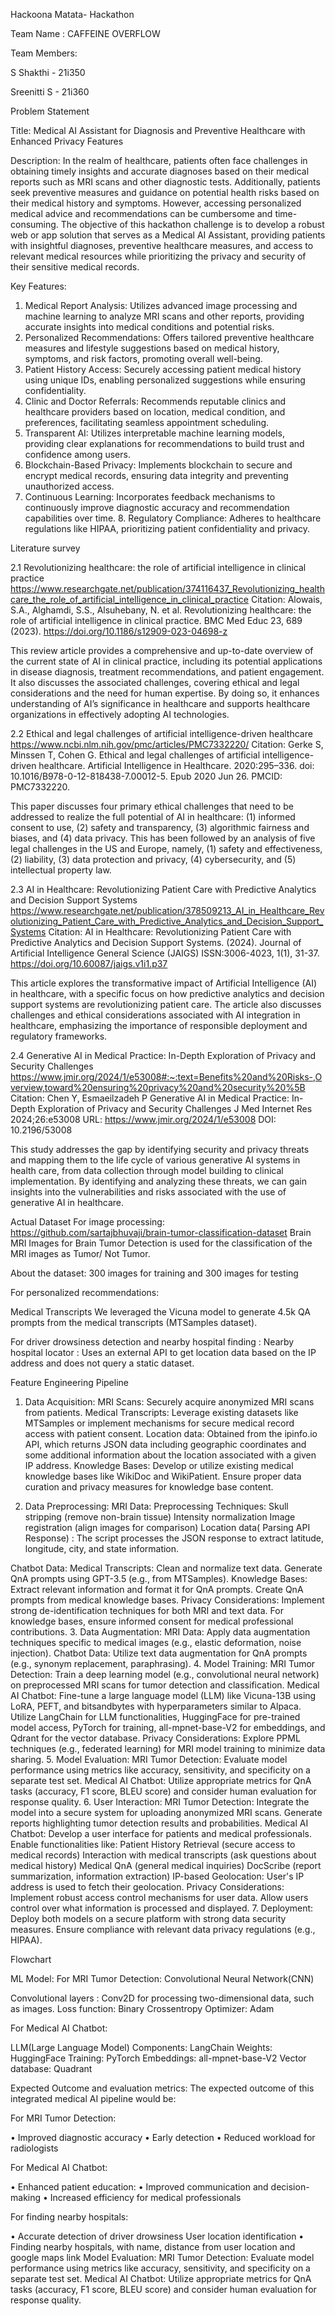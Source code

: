 Hackoona Matata- Hackathon

Team Name : CAFFEINE OVERFLOW

Team Members:

S Shakthi - 21i350

Sreenitti S  - 21i360

Problem Statement

Title: Medical AI Assistant for Diagnosis and Preventive Healthcare with Enhanced Privacy Features 

Description: 
In the realm of healthcare, patients often face challenges in obtaining timely insights and accurate diagnoses based on their medical reports such as MRI scans and other diagnostic tests. Additionally, patients seek preventive measures and guidance on potential health risks based on their medical history and symptoms. However, accessing personalized medical advice and recommendations can be cumbersome and time-consuming. The objective of this hackathon challenge is to develop a robust web or app solution that serves as a Medical AI Assistant, providing patients with insightful diagnoses, preventive healthcare measures, and access to relevant medical resources while prioritizing the privacy and security of their sensitive medical records. 
	
Key Features: 
1. Medical Report Analysis: Utilizes advanced image processing and machine learning to analyze MRI scans and other reports, providing accurate insights into medical conditions and potential risks.
 2. Personalized Recommendations: Offers tailored preventive healthcare measures and lifestyle suggestions based on medical history, symptoms, and risk factors, promoting overall well-being. 
3. Patient History Access: Securely accessing patient medical history using unique IDs, enabling personalized suggestions while ensuring confidentiality.
4. Clinic and Doctor Referrals: Recommends reputable clinics and healthcare providers based on location, medical condition, and preferences, facilitating seamless appointment scheduling. 
5. Transparent AI: Utilizes interpretable machine learning models, providing clear explanations for recommendations to build trust and confidence among users.
6. Blockchain-Based Privacy: Implements blockchain to secure and encrypt medical records, ensuring data integrity and preventing unauthorized access. 
7. Continuous Learning: Incorporates feedback mechanisms to continuously improve diagnostic accuracy and recommendation capabilities over time. 8. Regulatory Compliance: Adheres to healthcare regulations like HIPAA, prioritizing patient confidentiality and privacy.



Literature survey

2.1 Revolutionizing healthcare: the role of artificial intelligence in clinical practice
https://www.researchgate.net/publication/374116437_Revolutionizing_healthcare_the_role_of_artificial_intelligence_in_clinical_practice 
Citation: Alowais, S.A., Alghamdi, S.S., Alsuhebany, N. et al. Revolutionizing healthcare: the role of artificial intelligence in clinical practice. BMC Med Educ 23, 689 (2023). https://doi.org/10.1186/s12909-023-04698-z

This review article provides a comprehensive and up-to-date overview of the current state of AI in clinical practice, including its potential applications in disease diagnosis, treatment recommendations, and patient engagement. It also discusses the associated challenges, covering ethical and legal considerations and the need for human expertise. By doing so, it enhances understanding of AI’s significance in healthcare and supports healthcare organizations in effectively adopting AI technologies.

2.2 Ethical and legal challenges of artificial intelligence-driven healthcare 
https://www.ncbi.nlm.nih.gov/pmc/articles/PMC7332220/ 
Citation: Gerke S, Minssen T, Cohen G. Ethical and legal challenges of artificial intelligence-driven healthcare. Artificial Intelligence in Healthcare. 2020:295–336. doi: 10.1016/B978-0-12-818438-7.00012-5. Epub 2020 Jun 26. PMCID: PMC7332220.

This paper discusses four primary ethical challenges that need to be addressed to realize the full potential of AI in healthcare: (1) informed consent to use, (2) safety and transparency, (3) algorithmic fairness and biases, and (4) data privacy. This has been followed by an analysis of five legal challenges in the US and Europe, namely, (1) safety and effectiveness, (2) liability, (3) data protection and privacy, (4) cybersecurity, and (5) intellectual property law. 

2.3 AI in Healthcare: Revolutionizing Patient Care with Predictive Analytics and Decision Support Systems
https://www.researchgate.net/publication/378509213_AI_in_Healthcare_Revolutionizing_Patient_Care_with_Predictive_Analytics_and_Decision_Support_Systems 
Citation: AI in Healthcare: Revolutionizing Patient Care with Predictive Analytics and Decision Support Systems. (2024). Journal of Artificial Intelligence General Science (JAIGS) ISSN:3006-4023, 1(1), 31-37. https://doi.org/10.60087/jaigs.v1i1.p37

This article explores the transformative impact of Artificial Intelligence (AI) in healthcare, with a specific focus on how predictive analytics and decision support systems are revolutionizing patient care. The article also discusses challenges and ethical considerations associated with AI integration in healthcare, emphasizing the importance of responsible deployment and regulatory frameworks. 

2.4 Generative AI in Medical Practice: In-Depth Exploration of Privacy and Security Challenges
https://www.jmir.org/2024/1/e53008#:~:text=Benefits%20and%20Risks-,Overview,toward%20ensuring%20privacy%20and%20security%20%5B 
Citation:  Chen Y, Esmaeilzadeh P
Generative AI in Medical Practice: In-Depth Exploration of Privacy and Security Challenges
J Med Internet Res 2024;26:e53008
URL: https://www.jmir.org/2024/1/e53008
DOI: 10.2196/53008

This study addresses the gap by identifying security and privacy threats and mapping them to the life cycle of various generative AI systems in health care, from data collection through model building to clinical implementation. By identifying and analyzing these threats, we can gain insights into the vulnerabilities and risks associated with the use of generative AI in healthcare. 

Actual Dataset
For image processing: https://github.com/sartajbhuvaji/brain-tumor-classification-dataset
    Brain MRI Images for Brain Tumor Detection is used for the classification of the MRI images as Tumor/ Not Tumor.
		
About the dataset:
300 images for training and 300 images for testing

For personalized recommendations:

Medical Transcripts
We leveraged the Vicuna model to generate 4.5k QA prompts from the medical transcripts (MTSamples dataset).

For driver drowsiness detection and nearby hospital finding : 
Nearby hospital locator : Uses an external API to get location data based on the IP address and does not query a static dataset.

Feature Engineering Pipeline

1. Data Acquisition:
MRI Scans: Securely acquire anonymized MRI scans from patients.
Medical Transcripts: Leverage existing datasets like MTSamples or implement mechanisms for secure medical record access with patient consent.
Location data: Obtained from the ipinfo.io API, which returns JSON data including geographic coordinates and some additional information about the location associated with a given IP address.
Knowledge Bases:
Develop or utilize existing medical knowledge bases like WikiDoc and WikiPatient.
Ensure proper data curation and privacy measures for knowledge base content.

3. Data Preprocessing:
MRI Data:
Preprocessing Techniques:
Skull stripping (remove non-brain tissue)
Intensity normalization
Image registration (align images for comparison)
	Location data( Parsing API Response) : The script processes the JSON response to extract latitude, longitude, city, and state information.

Chatbot Data:
Medical Transcripts:
Clean and normalize text data.
Generate QnA prompts using GPT-3.5 (e.g., from MTSamples).
Knowledge Bases:
Extract relevant information and format it for QnA prompts.
Create QnA prompts from medical knowledge bases.
Privacy Considerations:
Implement strong de-identification techniques for both MRI and text data.
For knowledge bases, ensure informed consent for medical professional contributions.
3. Data Augmentation:
MRI Data:
Apply data augmentation techniques specific to medical images (e.g., elastic deformation, noise injection).
Chatbot Data:
Utilize text data augmentation for QnA prompts (e.g., synonym replacement, paraphrasing).
4. Model Training:
MRI Tumor Detection:
Train a deep learning model (e.g., convolutional neural network) on preprocessed MRI scans for tumor detection and classification.
Medical AI Chatbot:
Fine-tune a large language model (LLM) like Vicuna-13B using LoRA, PEFT, and bitsandbytes with hyperparameters similar to Alpaca.
Utilize LangChain for LLM functionalities, HuggingFace for pre-trained model access, PyTorch for training, all-mpnet-base-V2 for embeddings, and Qdrant for the vector database.
Privacy Considerations:
Explore PPML techniques (e.g., federated learning) for MRI model training to minimize data sharing.
5. Model Evaluation:
MRI Tumor Detection:
Evaluate model performance using metrics like accuracy, sensitivity, and specificity on a separate test set.
Medical AI Chatbot:
Utilize appropriate metrics for QnA tasks (accuracy, F1 score, BLEU score) and consider human evaluation for response quality.
6. User Interaction:
MRI Tumor Detection:
Integrate the model into a secure system for uploading anonymized MRI scans.
Generate reports highlighting tumor detection results and probabilities.
Medical AI Chatbot:
Develop a user interface for patients and medical professionals.
Enable functionalities like:
Patient History Retrieval (secure access to medical records)
Interaction with medical transcripts (ask questions about medical history)
Medical QnA (general medical inquiries)
DocScribe (report summarization, information extraction)
IP-based Geolocation: User's IP address is used to fetch their geolocation.
Privacy Considerations:
Implement robust access control mechanisms for user data.
Allow users control over what information is processed and displayed.
7. Deployment:
Deploy both models on a secure platform with strong data security measures.
Ensure compliance with relevant data privacy regulations (e.g., HIPAA).

Flowchart

ML Model: 
For MRI Tumor Detection: Convolutional Neural Network(CNN)

Convolutional layers : Conv2D for processing two-dimensional data, such as images.
Loss function: Binary Crossentropy
Optimizer: Adam 
	
For Medical AI Chatbot:

LLM(Large Language Model) Components: LangChain
Weights: HuggingFace
Training: PyTorch
Embeddings: all-mpnet-base-V2
Vector database: Quadrant

Expected Outcome and evaluation metrics:
The expected outcome of this integrated medical AI pipeline would be:

For MRI Tumor Detection:

•⁠  ⁠Improved diagnostic accuracy
•⁠  ⁠Early detection
•⁠  ⁠Reduced workload for radiologists

For Medical AI Chatbot:

•⁠  ⁠Enhanced patient education:
•⁠  ⁠Improved communication and decision-making 
•⁠  ⁠Increased efficiency for medical professionals

For finding nearby hospitals: 

•⁠  Accurate detection of driver drowsiness
User location identification
•⁠  Finding nearby hospitals, with name, distance from user location and google maps link
Model Evaluation:
MRI Tumor Detection:
Evaluate model performance using metrics like accuracy, sensitivity, and specificity on a separate test set.
Medical AI Chatbot:
Utilize appropriate metrics for QnA tasks (accuracy, F1 score, BLEU score) and consider human evaluation for response quality.
